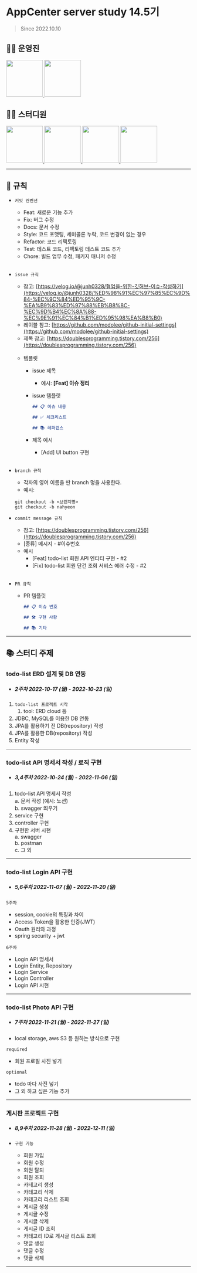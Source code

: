 # AppCenter server study 14.5기
> Since 2022.10.10

## 👨‍💻 운영진

<p>
    <a href="https://github.com/nahyeon99">
      <img src="https://avatars.githubusercontent.com/u/69833665?v=4" width="100">
    </a>
    <a href="https://github.com/gs97ahn">
      <img src="https://avatars.githubusercontent.com/u/84578465?v=4" width="100">
    </a>
</p>

## 👨‍💻  스터디원

<p>
    <a href="https://github.com/Juser0">
      <img src="https://avatars.githubusercontent.com/u/108407945?v=4" width="100">
    </a>
    <a href="https://github.com/jd-hyun">
      <img src="https://avatars.githubusercontent.com/u/98350310?v=4" width="100">
    </a>
    <a href="https://github.com/eunki96">
      <img src="https://avatars.githubusercontent.com/u/114793764?v=4" width="100">
    </a>
    <a href="https://github.com/dbswl067">
      <img src="https://avatars.githubusercontent.com/u/76262688?v=4" width="100">
    </a>
</p>

---

## 📝 규칙

- `커밋 컨벤션`

    - Feat: 새로운 기능 추가
    - Fix: 버그 수정
    - Docs: 문서 수정
    - Style: 코드 포맷팅, 세미콜론 누락, 코드 변경이 없는 경우
    - Refactor: 코드 리팩토링
    - Test: 테스트 코드, 리팩토링 테스트 코드 추가
    - Chore: 빌드 업무 수정, 패키지 매니저 수정
<br><br>
      
- `issue 규칙`
    - 참고: [https://velog.io/@junh0328/협업을-위한-깃허브-이슈-작성하기](https://velog.io/@junh0328/%ED%98%91%EC%97%85%EC%9D%84-%EC%9C%84%ED%95%9C-%EA%B9%83%ED%97%88%EB%B8%8C-%EC%9D%B4%EC%8A%88-%EC%9E%91%EC%84%B1%ED%95%98%EA%B8%B0)
    - 레이블 참고:
      [https://github.com/modolee/github-initial-settings](https://github.com/modolee/github-initial-settings)
    - 제목 참고: [https://doublesprogramming.tistory.com/256](https://doublesprogramming.tistory.com/256)
      <br><br>
    - 템플릿
        - issue 제목
            - 예시: **[Feat] 이슈 정리**
        - issue 템플릿

            ```markdown
            ## 📋 이슈 내용
            
            ## ✅ 체크리스트
            
            ## 📚 레퍼런스
            
            ```
        - 제목 예시
            - [Add] UI button 구현
    <br><br>
- `branch 규칙`
    - 각자의 영어 이름을 딴 branch 명을 사용한다.
    - 예시: 
    ```
  git checkout -b <브랜치명>      
  git checkout -b nahyeon
    ```
    
- `commit message 규칙`
    - 참고: [https://doublesprogramming.tistory.com/256](https://doublesprogramming.tistory.com/256)
    - [종류] 메시지 - #이슈번호
    - 예시
        - [Feat] todo-list 회원 API 엔티티 구현 - #2
        - [Fix] todo-list 회원 단건 조회 서비스 에러 수정 - #2
    <br><br>
- `PR 규칙`
    - PR 템플릿

        ```markdown
        ## 📋 이슈 번호
        
        ## 🛠 구현 사항
        
        ## 📚 기타
        
        ```

---

## 📚 스터디 주제

### todo-list ERD 설계 및 DB 연동
- ##### 2주차 2022-10-17 (월) - 2022-10-23 (일)

1. `todo-list 프로젝트 시작`
    1. tool: ERD cloud 등
2. JDBC, MySQL를 이용한 DB 연동
3. JPA를 활용하기 전 DB(repository) 작성
4. JPA를 활용한 DB(repository) 작성
5. Entity 작성

---

### todo-list API 명세서 작성 / 로직 구현
- ##### 3,4주차 2022-10-24 (월) - 2022-11-06 (일)

1. todo-list API 명세서 작성<br>
    a. 문서 작성 (예시: 노션)<br>
    b. swagger 띄우기<br>
2. service 구현
3. controller 구현
4. 구현한 서버 시현 <br>
    a. swagger <br>
    b. postman <br>
    c. 그 외 <br>
   
---

### todo-list Login API 구현
- ##### 5,6주차 2022-11-07 (월) - 2022-11-20 (일)

`5주차` <br>
- session, cookie의 특징과 차이
- Access Token을 활용한 인증(JWT)
- Oauth 원리와 과정
- spring security + jwt

`6주차` <br>
- Login API 명세서
- Login Entity, Repository
- Login Service
- Login Controller
- Login API 시현

---

### todo-list Photo API 구현
- ##### 7주차 2022-11-21 (월) - 2022-11-27 (일)

- local storage, aws S3 등 원하는 방식으로 구현

`required`
- 회원 프로필 사진 넣기

`optional`
- todo 마다 사진 넣기
- 그 외 하고 싶은 기능 추가

---

### 게시판 프로젝트 구현
- ##### 8,9주차 2022-11-28 (월) - 2022-12-11 (일)

- `구현 기능`
    - 회원 가입
    - 회원 수정
    - 회원 탈퇴
    - 회원 조회
    - 카테고리 생성
    - 카테고리 삭제
    - 카테고리 리스트 조회
    - 게시글 생성
    - 게시글 수정
    - 게시글 삭제
    - 게시글 ID 조회
    - 카테고리 ID로 게시글 리스트 조회
    - 댓글 생성
    - 댓글 수정
    - 댓글 삭제

---